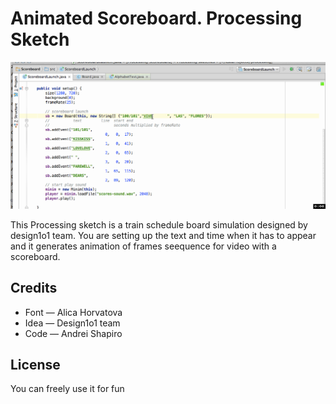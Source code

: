 Animated Scoreboard. Processing Sketch
======================================

![How it works](https://raw.githubusercontent.com/x-raizor/scoreboard/master/demo/scoreboard-demo.gif)

This Processing sketch is a train schedule board simulation designed by design1o1 team. You are setting up the text and time when it has to appear and it generates animation of frames seequence for video with a scoreboard.

## Credits
* Font — Alica Horvatova
* Idea — Design1o1 team
* Code — Andrei Shapiro


## License
You can freely use it for fun
